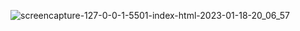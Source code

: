 ![screencapture-127-0-0-1-5501-index-html-2023-01-18-20_06_57](https://user-images.githubusercontent.com/121231314/213200489-85c2caf0-47fa-4b6f-8918-240beb2a93ff.png)
